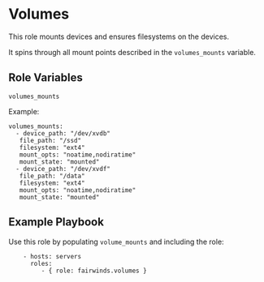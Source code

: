 Volumes
=========

This role mounts devices and ensures filesystems on the devices.

It spins through all mount points described in the `volumes_mounts` variable.

Role Variables
--------------

`volumes_mounts`

Example:

```
volumes_mounts:
  - device_path: "/dev/xvdb"
   file_path: "/ssd"
   filesystem: "ext4"
   mount_opts: "noatime,nodiratime"
   mount_state: "mounted"
  - device_path: "/dev/xvdf"
   file_path: "/data"
   filesystem: "ext4"
   mount_opts: "noatime,nodiratime"
   mount_state: "mounted"
```

Example Playbook
----------------

Use this role by populating `volume_mounts` and including the role:

```
    - hosts: servers
      roles:
         - { role: fairwinds.volumes }
```
